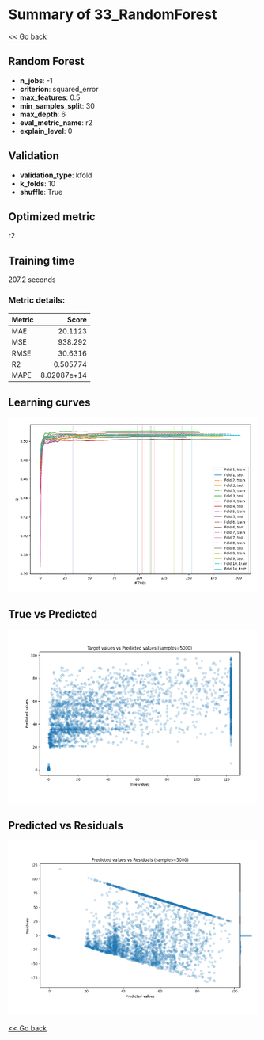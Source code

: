 # Summary of 33_RandomForest

[<< Go back](../README.md)


## Random Forest
- **n_jobs**: -1
- **criterion**: squared_error
- **max_features**: 0.5
- **min_samples_split**: 30
- **max_depth**: 6
- **eval_metric_name**: r2
- **explain_level**: 0

## Validation
 - **validation_type**: kfold
 - **k_folds**: 10
 - **shuffle**: True

## Optimized metric
r2

## Training time

207.2 seconds

### Metric details:
| Metric   |         Score |
|:---------|--------------:|
| MAE      |  20.1123      |
| MSE      | 938.292       |
| RMSE     |  30.6316      |
| R2       |   0.505774    |
| MAPE     |   8.02087e+14 |



## Learning curves
![Learning curves](learning_curves.png)
## True vs Predicted

![True vs Predicted](true_vs_predicted.png)


## Predicted vs Residuals

![Predicted vs Residuals](predicted_vs_residuals.png)



[<< Go back](../README.md)
